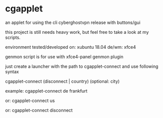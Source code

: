 # cgapplet
an applet for using the cli cyberghostvpn release with buttons/gui

this project is still needs heavy work, but feel free to take a look at my scripts.

environment tested/developed on: xubuntu 18.04 de/wm: xfce4

genmon script is for use with xfce4-panel genmon plugin

just create a launcher with the path to cgapplet-connect and use following syntax

  cgapplet-connect (disconnect | country) (optional: city)
  
  example: cgapplet-connect de frankfurt
  
  or:      cgapplet-connect us
  
  or:      cgapplet-connect disconnect
